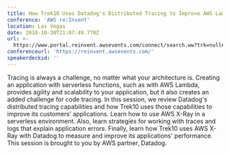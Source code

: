 ```yaml
---
title: How Trek10 Uses Datadog's Distributed Tracing to Improve AWS Lambda Projects
conference: 'AWS re:Invent'
location: Las Vegas
date: 2018-10-30T21:07:49.770Z
url: >-
  https://www.portal.reinvent.awsevents.com/connect/search.ww?trk=null#loadSearch-searchPhrase=srv304&searchType=session&tc=0&sortBy=abbreviationSort&p=
conferenceurl: 'https://reinvent.awsevents.com/'
speakerdeckid: ''
---
```

Tracing is always a challenge, no matter what your architecture is. Creating an application with serverless functions, such as with AWS Lambda, provides agility and scalability to your application, but it also creates an added challenge for code tracing. In this session, we review Datadog's distributed tracing capabilities and how Trek10 uses those capabilities to improve its customers’ applications. Learn how to use AWS X-Ray in a serverless environment. Also, learn strategies for working with traces and logs that explain application errors. Finally, learn how Trek10 uses AWS X-Ray with Datadog to measure and improve its applications' performance. This session is brought to you by AWS partner, Datadog.
